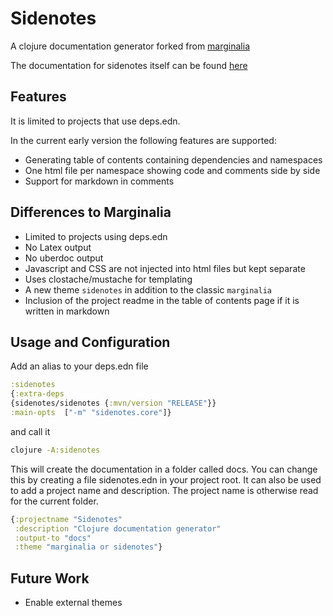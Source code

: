 # Sidenotes

A clojure documentation generator forked from [marginalia](https://github.com/gdeer81/marginalia/)

The documentation for sidenotes itself can be found [here](https://captain-porcelain.github.io/sidenotes/toc.html)

## Features

It is limited to projects that use deps.edn.

In the current early version the following features are supported:
- Generating table of contents containing dependencies and namespaces
- One html file per namespace showing code and comments side by side
- Support for markdown in comments

## Differences to Marginalia

- Limited to projects using deps.edn
- No Latex output
- No uberdoc output
- Javascript and CSS are not injected into html files but kept separate
- Uses clostache/mustache for templating
- A new theme `sidenotes` in addition to the classic `marginalia`
- Inclusion of the project readme in the table of contents page if it is written in markdown

## Usage and Configuration

Add an alias to your deps.edn file

```clojure
:sidenotes
{:extra-deps
{sidenotes/sidenotes {:mvn/version "RELEASE"}}
:main-opts  ["-m" "sidenotes.core"]}
```

and call it

```bash
clojure -A:sidenotes

```

This will create the documentation in a folder called docs. You can change this by creating a file sidenotes.edn
in your project root. It can also be used to add a project name and description. The project name is otherwise
read for the current folder.

```clojure
{:projectname "Sidenotes"
 :description "Clojure documentation generator"
 :output-to "docs"
 :theme "marginalia or sidenotes"}
```

## Future Work

- Enable external themes
